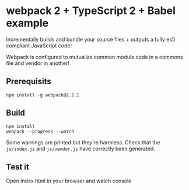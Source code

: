 # webpack 2 + TypeScript 2 + Babel example

Incrementally builds and bundle your source files + outputs a fully es5 compliant JavaScript code!

Webpack is configured to mutualize common module code in a commons file and vendor in another!

## Prerequisits
```
npm install -g webpack@2.2.1
```

## Build
```
npm install
webpack --progress --watch
```
Some warnings are printed but they're harmless. Check that the `js/index.js` and `js/vendor.js` have correctly been generated.

## Test it
Open index.html in your browser and watch console

